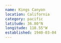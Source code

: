 ```yaml
---
name: Kings Canyon
location: California
category: pacific
latitude: 36.80°N
longitude: 118.55°W
established: 1940-03-04
---
```

